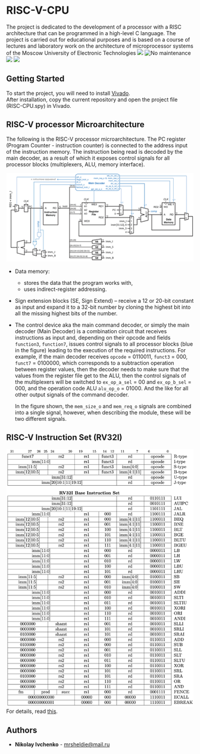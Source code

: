 

# RISC-V-CPU
The project is dedicated to the development of a processor with a RISC architecture that can be programmed in a high-level C language. The project is carried out for educational purposes and is based on a course of lectures and laboratory work on the architecture of microprocessor systems of the Moscow University of Electronic Technologies
![](https://img.shields.io/badge/Education%20Project-%F0%9F%93%96-orange) ![No maintenance](http://unmaintained.tech/badge.svg)   
![](https://img.shields.io/github/last-commit/MrShelDie/RISC-V-CPU) ![](https://img.shields.io/badge/Done-20%25-orange) 

## Getting Started

<div align="left">
	To start the project, you will need to install <a href="https://www.xilinx.com/products/design-tools/vivado/vivado-ml.html">Vivado</a>.
<div/>
After installation, copy the current repository and open the project file (RISC-CPU.spy) in Vivado.

## RISC-V processor Microarchitecture

The following is the RISC-V processor microarchitecture. The PC register (Program Counter - instruction counter) is connected to the address input of the instruction memory. The instruction being read is decoded by the main decoder, as a result of which it exposes control signals for all processor blocks (multiplexers, ALU, memory interface).

<img src="https://github.com/MrShelDie/RISC-V-CPU/blob/master/img/uarch_md.png?raw=true"/>

- Data memory:
	- stores the data that the program works with,
	- uses indirect-register addressing.
- Sign extension blocks (SE, Sign Extend) – receive a 12 or 20-bit constant as input and expand it to a 32-bit number by cloning the highest bit into all the missing highest bits of the number.
- The control device aka the main command decoder, or simply the main decoder (Main Decoder) is a combination circuit that receives instructions as input and, depending on their opcode and fields `function3`, `function7`, issues control signals to all processor blocks (blue in the figure) leading to the execution of the required instructions. For example, if the main decoder receives `opcode` = 0110011, `funct3` = 000, `funct7` = 0100000, which corresponds to a subtraction operation between register values, then the decoder needs to make sure that the values from the register file get to the ALU, then the control signals of the multiplexers will be switched to `ex_op_a_sel` = 00 and `ex_op_b_sel` = 000, and the operation code ALU `alu_op_o` = 01000. And the like for all other output signals of the command decoder.

	In the figure shown, the `mem_size_o` and `mem_req_o` signals are combined into a single signal, however, when describing the module, these will be two different signals.

## RISC-V Instruction Set (RV32I)

<img src="https://github.com/MrShelDie/RISC-V-CPU/blob/master/img/rv32i_spec.png?raw=true"/>

<div align="left">
	For details, read  <a href="https://riscv.org/wp-content/uploads/2017/05/riscv-spec-v2.2.pdf#chapter.2">this</a>.
<div/>

## Authors

* **Nikolay Ivchenko** - mrsheldie@mail.ru
